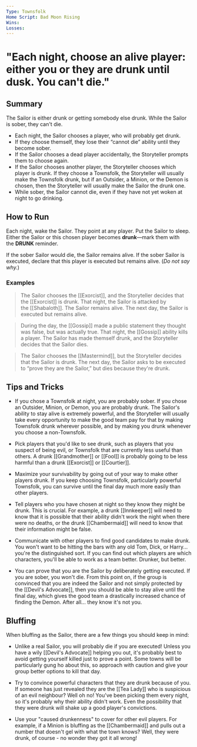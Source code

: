 ```yaml
---
Type: Townsfolk
Home Script: Bad Moon Rising
Wins: 
Losses:
---
```

# "Each night, choose an alive player: either you or they are drunk until dusk. You can't die."

## Summary
The Sailor is either drunk or getting somebody else drunk. While the Sailor is sober, they can't die.

- Each night, the Sailor chooses a player, who will probably get drunk.
- If they choose themself, they lose their “cannot die” ability until they become sober.
- If the Sailor chooses a dead player accidentally, the Storyteller prompts them to choose again.
- If the Sailor chooses another player, the Storyteller chooses which player is drunk. If they choose a Townsfolk, the Storyteller will usually make the Townsfolk drunk, but if an Outsider, a Minion, or the Demon is chosen, then the Storyteller will usually make the Sailor the drunk one.
- While sober, the Sailor cannot die, even if they have not yet woken at night to go drinking.
## How to Run
Each night, wake the Sailor. They point at any player. Put the Sailor to sleep. Either the Sailor or this chosen player becomes **drunk**—mark them with the **DRUNK** reminder.

If the sober Sailor would die, the Sailor remains alive. If the sober Sailor is executed, declare that this player is executed but remains alive. (_Do not say why._)
### Examples
>The Sailor chooses the [[Exorcist]], and the Storyteller decides that the [[Exorcist]] is drunk. That night, the Sailor is attacked by the [[Shabaloth]]. The Sailor remains alive. The next day, the Sailor is executed but remains alive.

>During the day, the [[Gossip]] made a public statement they thought was false, but was actually true. That night, the [[Gossip]] ability kills a player. The Sailor has made themself drunk, and the Storyteller decides that the Sailor dies.

>The Sailor chooses the [[Mastermind]], but the Storyteller decides that the Sailor is drunk. The next day, the Sailor asks to be executed to “prove they are the Sailor,” but dies because they're drunk.

## Tips and Tricks
- If you chose a Townsfolk at night, you are probably sober. If you chose an Outsider, Minion, or Demon, you are probably drunk. The Sailor's ability to stay alive is extremely powerful, and the Storyteller will usually take every opportunity to make the good team pay for that by making Townsfolk drunk wherever possible, and by making you drunk whenever you choose a non-Townsfolk.

- Pick players that you'd like to see drunk, such as players that you suspect of being evil, or Townsfolk that are currently less useful than others. A drunk [[Grandmother]] or [[Fool]] is probably going to be less harmful than a drunk [[Exorcist]] or [[Courtier]].

- Maximize your survivability by going out of your way to make other players drunk. If you keep choosing Townsfolk, particularly powerful Townsfolk, you can survive until the final day much more easily than other players.

- Tell players who you have chosen at night so they know they might be drunk. This is crucial. For example, a drunk [[Innkeeper]] will need to know that it is possible that their ability didn't work the night when there were no deaths, or the drunk [[Chambermaid]] will need to know that their information might be false.

- Communicate with other players to find good candidates to make drunk. You won't want to be hitting the bars with any old Tom, Dick, or Harry... you're the distinguished sort. If you can find out which players are which characters, you'll be able to work as a team better. Drunker, but better.

- You can prove that you are the Sailor by deliberately getting executed. If you are sober, you won't die. From this point on, if the group is convinced that you are indeed the Sailor and not simply protected by the [[Devil's Advocate]], then you should be able to stay alive until the final day, which gives the good team a drastically increased chance of finding the Demon. After all... they know it's not you.
## Bluffing
When bluffing as the Sailor, there are a few things you should keep in mind:

- Unlike a real Sailor, you will probably die if you are executed! Unless you have a wily [[Devil's Advocate]] helping you out, it's probably best to avoid getting yourself killed just to prove a point. Some towns will be particularly gung ho about this, so approach with caution and give your group better options to kill that day.

- Try to convince powerful characters that they are drunk because of you. If someone has just revealed they are the [[Tea Lady]] who is suspicious of an evil neighbour? Well oh no! You've been picking them every night, so it's probably why their ability didn't work. Even the possibility that they were drunk will shake up a good player's convictions.

- Use your "caused drunkenness" to cover for other evil players. For example, if a Minion is bluffing as the [[Chambermaid]] and pulls out a number that doesn't gel with what the town knows? Well, they were drunk, of course - no wonder they got it all wrong!